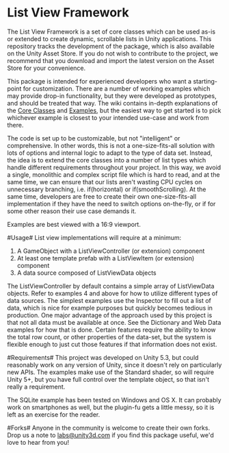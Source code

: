 # List View Framework #

The List View Framework is a set of core classes which  can be used as-is or extended to create dynamic, scrollable lists in Unity applications.  This repository tracks the development of the package, which is also available on the Unity Asset Store. If you do not wish to contribute to the project, we recommend that you download and import the latest version on the Asset Store for your convenience.

This package is intended for experienced developers who want a starting-point for customization. There are a number of working examples which may provide drop-in functionality, but they were developed as prototypes, and should be treated that way. The wiki contains in-depth explanations of the [Core Classes](https://bitbucket.org/Unity-Technologies/list-view-framework/wiki/Core%20Classes) and [Examples](https://bitbucket.org/Unity-Technologies/list-view-framework/wiki/Examples), but the easiest way to get started is to pick whichever example is closest to your intended use-case and work from there.

The code is set up to be customizable, but not "intelligent" or comprehensive. In other words, this is not a one-size-fits-all solution with lots of options and internal logic to adapt to the type of data set.  Instead, the idea is to extend the core classes into a number of list types which handle different requirements throughout your project.  In this way, we avoid a single, monolithic and complex script file which is hard to read, and at the same time, we can ensure that our lists aren't wasting CPU cycles on unnecessary branching, i.e. if(horizontal) or if(smoothScrolling).  At the same time, developers are free to create their own one-size-fits-all implementation if they have the need to switch options on-the-fly, or if for some other reason their use case demands it.

Examples are best viewed with a 16:9 viewport.

#Usage#
List view implementations will require at a minimum:

1. A GameObject with a ListViewController (or extension) component
2. At least one template prefab with a ListViewItem (or extension) component
3. A data source composed of ListViewData objects

The ListViewController by default contains a simple array of ListViewData objects.  Refer to examples 4 and above for how to utilize different types of data sources. The simplest examples use the Inspector to fill out a list of data, which is nice for example purposes but quickly becomes tedious in production.  One major advantage of the approach used by this project is that not all data must be available at once. See the Dictionary and Web Data examples for how that is done. Certain features require the ability to know the total row count, or other properties of the data-set, but the system is flexible enough to just cut those features if that information does not exist.

#Requirements#
This project was developed on Unity 5.3, but could reasonably work on any version of Unity, since it doesn't rely on particularly new APIs.  The examples make use of the Standard shader, so will require Unity 5+, but you have full control over the template object, so that isn't really a requirement.

The SQLite example has been tested on Windows and OS X.  It can probably work on smartphones as well, but the plugin-fu gets a little messy, so it is left as an exercise for the reader.

#Forks#
Anyone in the community is welcome to create their own forks. Drop us a note to labs@unity3d.com if you find this package useful, we'd love to hear from you!
